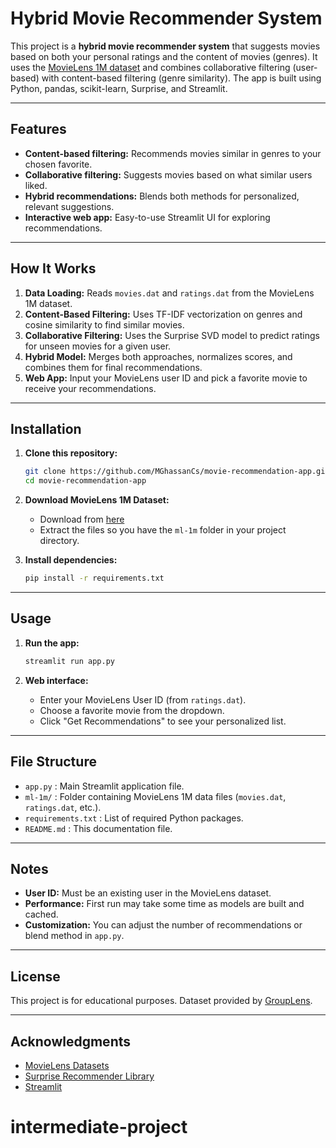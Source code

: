 # Hybrid Movie Recommender System

This project is a **hybrid movie recommender system** that suggests movies based on both your personal ratings and the content of movies (genres). It uses the [MovieLens 1M dataset](https://grouplens.org/datasets/movielens/1m/) and combines collaborative filtering (user-based) with content-based filtering (genre similarity). The app is built using Python, pandas, scikit-learn, Surprise, and Streamlit.

---

## Features

- **Content-based filtering:** Recommends movies similar in genres to your chosen favorite.
- **Collaborative filtering:** Suggests movies based on what similar users liked.
- **Hybrid recommendations:** Blends both methods for personalized, relevant suggestions.
- **Interactive web app:** Easy-to-use Streamlit UI for exploring recommendations.

---

## How It Works

1. **Data Loading:** Reads `movies.dat` and `ratings.dat` from the MovieLens 1M dataset.
2. **Content-Based Filtering:** Uses TF-IDF vectorization on genres and cosine similarity to find similar movies.
3. **Collaborative Filtering:** Uses the Surprise SVD model to predict ratings for unseen movies for a given user.
4. **Hybrid Model:** Merges both approaches, normalizes scores, and combines them for final recommendations.
5. **Web App:** Input your MovieLens user ID and pick a favorite movie to receive your recommendations.

---

## Installation

1. **Clone this repository:**
    ```bash
    git clone https://github.com/MGhassanCs/movie-recommendation-app.git
    cd movie-recommendation-app
    ```

2. **Download MovieLens 1M Dataset:**
    - Download from [here](https://grouplens.org/datasets/movielens/1m/)
    - Extract the files so you have the `ml-1m` folder in your project directory.

3. **Install dependencies:**
    ```bash
    pip install -r requirements.txt
    ```
    
---

## Usage

1. **Run the app:**
    ```bash
    streamlit run app.py
    ```

2. **Web interface:**
    - Enter your MovieLens User ID (from `ratings.dat`).
    - Choose a favorite movie from the dropdown.
    - Click "Get Recommendations" to see your personalized list.

---

## File Structure

- `app.py` : Main Streamlit application file.
- `ml-1m/` : Folder containing MovieLens 1M data files (`movies.dat`, `ratings.dat`, etc.).
- `requirements.txt` : List of required Python packages.
- `README.md` : This documentation file.

---

## Notes

- **User ID:** Must be an existing user in the MovieLens dataset.
- **Performance:** First run may take some time as models are built and cached.
- **Customization:** You can adjust the number of recommendations or blend method in `app.py`.

---

## License

This project is for educational purposes. Dataset provided by [GroupLens](https://grouplens.org/datasets/movielens/).

---

## Acknowledgments

- [MovieLens Datasets](https://grouplens.org/datasets/movielens/)
- [Surprise Recommender Library](https://surpriselib.com/)
- [Streamlit](https://streamlit.io/)

# intermediate-project
